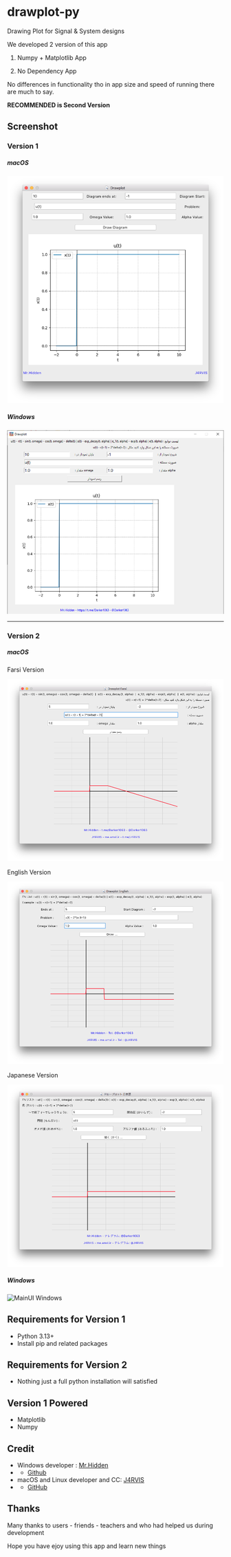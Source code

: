 # drawplot-py
Drawing Plot for Signal &amp; System designs

We developed 2 version of this app

1. Numpy + Matplotlib App

2. No Dependency App

No differences in functionality tho in app size and speed of running there are much to say.

**RECOMMENDED is Second Version**

## Screenshot

### Version 1

##### macOS

![MainUI MacOS](sc/sc_1.png)

##### Windows

![MainUI Windows](sc/sc_2.png)

---

### Version 2

##### macOS

Farsi Version

![MainUI MacOS](sc/sc_fa.png)

English Version

![MainUI MacOS](sc/sc_en.png)

Japanese Version

![MainUI MacOS](sc/sc_jp.png)

##### Windows

![MainUI Windows](sc/sc_win.png)

## Requirements for Version 1

- Python 3.13+
- Install pip and related packages

## Requirements for Version 2

- Nothing just a full python installation will satisfied

## Version 1 Powered 

- Matplotlib
- Numpy

## Credit

- Windows developer : [Mr.Hidden](https://t.me/Darker1063)
- - [Github](https://github.com/hamid1021)
- macOS and Linux developer and CC: [J4RVIS](https://me.amsl.ir)
- - [GitHub](https://github.com/JARVIS-AI)

## Thanks

Many thanks to users - friends - teachers and who had helped us during development

Hope you have ejoy using this app and learn new things
